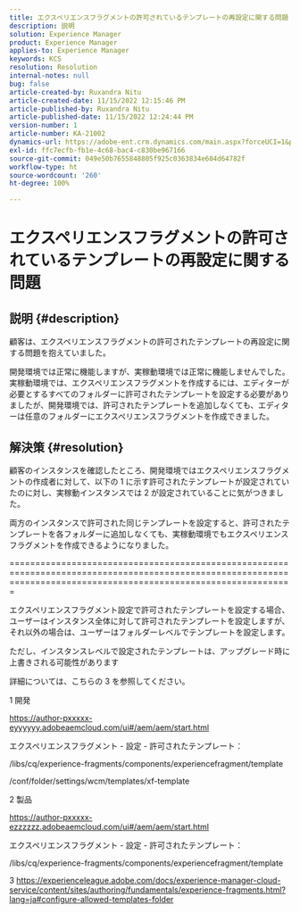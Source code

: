 ```yaml
---
title: エクスペリエンスフラグメントの許可されているテンプレートの再設定に関する問題
description: 説明
solution: Experience Manager
product: Experience Manager
applies-to: Experience Manager
keywords: KCS
resolution: Resolution
internal-notes: null
bug: false
article-created-by: Ruxandra Nitu
article-created-date: 11/15/2022 12:15:46 PM
article-published-by: Ruxandra Nitu
article-published-date: 11/15/2022 12:24:44 PM
version-number: 1
article-number: KA-21002
dynamics-url: https://adobe-ent.crm.dynamics.com/main.aspx?forceUCI=1&pagetype=entityrecord&etn=knowledgearticle&id=4220bf37-df64-ed11-9561-6045bd006079
exl-id: ffc7ecfb-fb1e-4c68-bac4-c830be967166
source-git-commit: 049e50b7655848805f925c0363834e604d64782f
workflow-type: ht
source-wordcount: '260'
ht-degree: 100%

---
```


# エクスペリエンスフラグメントの許可されているテンプレートの再設定に関する問題

## 説明 {#description}


顧客は、エクスペリエンスフラグメントの許可されたテンプレートの再設定に関する問題を抱えていました。

開発環境では正常に機能しますが、実稼動環境では正常に機能しませんでした。
実稼動環境では、エクスペリエンスフラグメントを作成するには、エディターが必要とするすべてのフォルダーに許可されたテンプレートを設定する必要がありましたが、開発環境では、許可されたテンプレートを追加しなくても、エディターは任意のフォルダーにエクスペリエンスフラグメントを作成できました。


## 解決策 {#resolution}


顧客のインスタンスを確認したところ、開発環境ではエクスペリエンスフラグメントの作成者に対して、以下の 1 に示す許可されたテンプレートが設定されていたのに対し、実稼動インスタンスでは 2 が設定されていることに気がつきました。

両方のインスタンスで許可された同じテンプレートを設定すると、許可されたテンプレートを各フォルダーに追加しなくても、実稼動環境でもエクスペリエンスフラグメントを作成できるようになりました。

===================================================================================================================================================================



エクスペリエンスフラグメント設定で許可されたテンプレートを設定する場合、ユーザーはインスタンス全体に対して許可されたテンプレートを設定しますが、それ以外の場合は、ユーザーはフォルダーレベルでテンプレートを設定します。

ただし、インスタンスレベルで設定されたテンプレートは、アップグレード時に上書きされる可能性があります

詳細については、こちらの 3 を参照してください。



1 開発

https://author-pxxxxx-eyyyyyy.adobeaemcloud.com/ui#/aem/aem/start.html

エクスペリエンスフラグメント - 設定 - 許可されたテンプレート：

/libs/cq/experience-fragments/components/experiencefragment/template

/conf/folder/settings/wcm/templates/xf-template


2 製品

https://author-pxxxxx-ezzzzzz.adobeaemcloud.com/ui#/aem/aem/start.html

エクスペリエンスフラグメント - 設定 - 許可されたテンプレート：

/libs/cq/experience-fragments/components/experiencefragment/template



3 https://experienceleague.adobe.com/docs/experience-manager-cloud-service/content/sites/authoring/fundamentals/experience-fragments.html?lang=ja#configure-allowed-templates-folder
